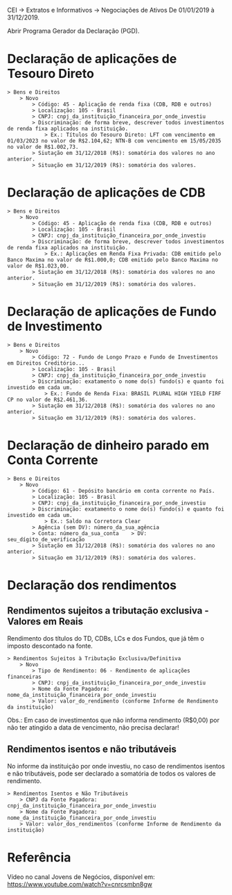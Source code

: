 CEI -> Extratos e Informativos -> Negociações de Ativos
	De 01/01/2019 à 31/12/2019.

Abrir Programa Gerador da Declaração (PGD).

# Declaração de aplicações de Tesouro Direto

```
> Bens e Direitos
	> Novo
		> Código: 45 - Aplicação de renda fixa (CDB, RDB e outros)
		> Localização: 105 - Brasil
		> CNPJ: cnpj_da_instituição_financeira_por_onde_investiu
		> Discriminação: de forma breve, descrever todos investimentos de renda fixa aplicados na instituição.
			> Ex.: Títulos do Tesouro Direto: LFT com vencimento em 01/03/2023 no valor de R$2.104,62; NTN-B com vencimento em 15/05/2035 no valor de R$1.002,73.
		> Siutação em 31/12/2018 (R$): somatória dos valores no ano anterior.
		> Situação em 31/12/2019 (R$): somatória dos valores.
```

# Declaração de aplicações de CDB

```
> Bens e Direitos
	> Novo
		> Código: 45 - Aplicação de renda fixa (CDB, RDB e outros)
		> Localização: 105 - Brasil
		> CNPJ: cnpj_da_instituição_financeira_por_onde_investiu
		> Discriminação: de forma breve, descrever todos investimentos de renda fixa aplicados na instituição.
			> Ex.: Aplicações em Renda Fixa Privada: CDB emitido pelo Banco Maxima no valor de R$1.000,0; CDB emitido pelo Banco Maxima no valor de R$1.023,00.
		> Siutação em 31/12/2018 (R$): somatória dos valores no ano anterior.
		> Situação em 31/12/2019 (R$): somatória dos valores.
```

# Declaração de aplicações de Fundo de Investimento

```
> Bens e Direitos
	> Novo
		> Código: 72 - Fundo de Longo Prazo e Fundo de Investimentos em Direitos Creditório...
		> Localização: 105 - Brasil
		> CNPJ: cnpj_da_instituição_financeira_por_onde_investiu
		> Discriminação: exatamento o nome do(s) fundo(s) e quanto foi investido em cada um.
			> Ex.: Fundo de Renda Fixa: BRASIL PLURAL HIGH YIELD FIRF CP no valor de R$2.461,36.
		> Siutação em 31/12/2018 (R$): somatória dos valores no ano anterior.
		> Situação em 31/12/2019 (R$): somatória dos valores.
```

# Declaração de dinheiro parado em Conta Corrente

```
> Bens e Direitos
	> Novo
		> Código: 61 - Depósito bancário em conta corrente no País.
		> Localização: 105 - Brasil
		> CNPJ: cnpj_da_instituição_financeira_por_onde_investiu
		> Discriminação: exatamento o nome do(s) fundo(s) e quanto foi investido em cada um.
			> Ex.: Saldo na Corretora Clear
		> Agência (sem DV): número_da_sua_agência
		> Conta: número_da_sua_conta	> DV: seu_dígito_de_verificação
		> Siutação em 31/12/2018 (R$): somatória dos valores no ano anterior.
		> Situação em 31/12/2019 (R$): somatória dos valores.
```

# Declaração dos rendimentos

## Rendimentos sujeitos a tributação exclusiva - Valores em Reais

Rendimento dos títulos do TD, CDBs, LCs e dos Fundos, que já têm o imposto descontado na fonte.
```
> Rendimentos Sujeitos à Tributação Exclusiva/Definitiva
	> Novo
		> Tipo de Rendimento: 06 - Rendimento de aplicações financeiras
		> CNPJ: cnpj_da_instituição_financeira_por_onde_investiu
		> Nome da Fonte Pagadora: nome_da_instituição_financeira_por_onde_investiu
		> Valor: valor_do_rendimento (conforme Informe de Rendimento da instituição)
```
Obs.: Em caso de investimentos que não informa rendimento (R$0,00) por não ter atingido a data de vencimento, não precisa declarar!

## Rendimentos isentos e não tributáveis

No informe da instituição por onde investiu, no caso de rendimentos isentos e não tributáveis, pode ser declarado a somatória de todos os valores de rendimento.
```
> Rendimentos Isentos e Não Tributáveis
	> CNPJ da Fonte Pagadora: cnpj_da_instituição_financeira_por_onde_investiu
	> Nome da Fonte Pagadora: nome_da_instituição_financeira_por_onde_investiu
	> Valor: valor_dos_rendimentos (conforme Informe de Rendimento da instituição)
```

# Referência
Vídeo no canal Jovens de Negócios, disponível em: 
https://www.youtube.com/watch?v=cnrcsmbn8gw